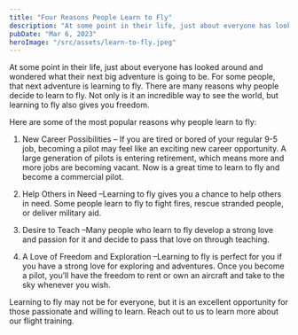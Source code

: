 ```yaml
---
title: "Four Reasons People Learn to Fly"
description: "At some point in their life, just about everyone has looked around and wondered what their next big adventure is going to be. For some people, that next adventure is learning to fly. "
pubDate: "Mar 6, 2023"
heroImage: "/src/assets/learn-to-fly.jpeg"
---
```


At some point in their life, just about everyone has looked around and wondered what their next big adventure is going to be. For some people, that next adventure is learning to fly. There are many reasons why people decide to learn to fly. Not only is it an incredible way to see the world, but learning to fly also gives you freedom.

Here are some of the most popular reasons why people learn to fly:

1. New Career Possibilities – If you are tired or bored of your regular 9-5 job, becoming a pilot may feel like an exciting new career opportunity. A large generation of pilots is entering retirement, which means more and more jobs are becoming vacant. Now is a great time to learn to fly and become a commercial pilot.

2. Help Others in Need –Learning to fly gives you a chance to help others in need. Some people learn to fly to fight fires, rescue stranded people, or deliver military aid.

3. Desire to Teach –Many people who learn to fly develop a strong love and passion for it and decide to pass that love on through teaching.

4. A Love of Freedom and Exploration –Learning to fly is perfect for you if you have a strong love for exploring and adventures. Once you become a pilot, you’ll have the freedom to rent or own an aircraft and take to the sky whenever you wish.

Learning to fly may not be for everyone, but it is an excellent opportunity for those passionate and willing to learn. Reach out to us to learn more about our flight training.
